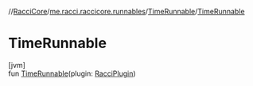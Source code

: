 //[RacciCore](../../../index.md)/[me.racci.raccicore.runnables](../index.md)/[TimeRunnable](index.md)/[TimeRunnable](-time-runnable.md)

# TimeRunnable

[jvm]\
fun [TimeRunnable](-time-runnable.md)(plugin: [RacciPlugin](../../me.racci.raccicore/-racci-plugin/index.md))
